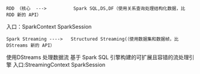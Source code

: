 
    RDD （核心  --->          Spark SQL,DS,DF（使用关系查询处理结构化数据，比 RDD 新的 API）
入口：SparkContext            SparkSession


    Spark Streaming ---->   Structured Streaming(（使用数据集和数据帧，比 DStreams 新的 API）
使用DStreams 处理数据流        基于 Spark SQL 引擎构建的可扩展且容错的流处理引擎
入口:StreamingContext         SparkSession



